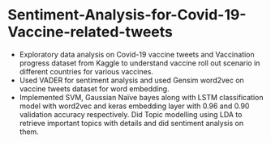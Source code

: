 # Sentiment-Analysis-for-Covid-19-Vaccine-related-tweets

* Exploratory data analysis on Covid-19 vaccine tweets and Vaccination progress dataset from Kaggle to understand vaccine roll out scenario in different countries for various vaccines.
* Used VADER for sentiment analysis and used Gensim word2vec on vaccine tweets dataset for word embedding.
* Implemented SVM, Gaussian Naïve bayes along with LSTM classification model with word2vec and keras embedding layer with 0.96 and 0.90 validation accuracy respectively. Did Topic modelling using LDA to retrieve important topics with details and did sentiment analysis on them.
